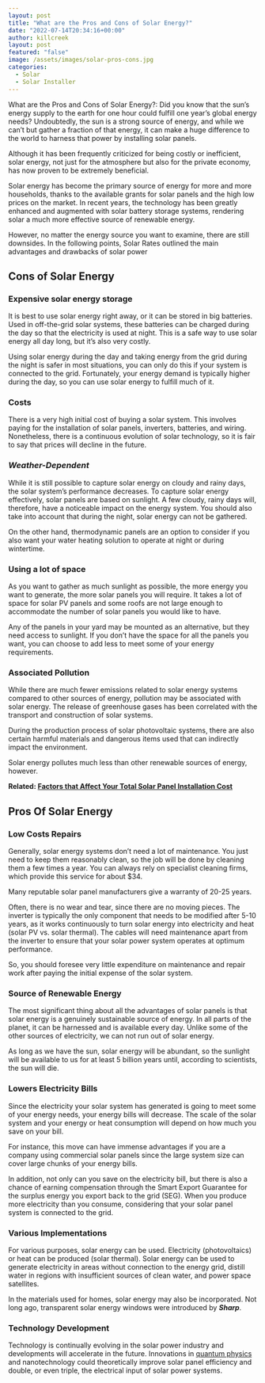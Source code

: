 ```yaml
---
layout: post
title: "What are the Pros and Cons of Solar Energy?"
date: "2022-07-14T20:34:16+00:00"
author: killcreek
layout: post
featured: "false"
image: /assets/images/solar-pros-cons.jpg
categories:
  - Solar
  - Solar Installer
---
```


What are the Pros and Cons of Solar Energy?: Did you know that the sun’s energy supply to the earth for one hour could fulfill one year’s global energy needs? Undoubtedly, the sun is a strong source of energy, and while we can’t but gather a fraction of that energy, it can make a huge difference to the world to harness that power by installing solar panels.

Although it has been frequently criticized for being costly or inefficient, solar energy, not just for the atmosphere but also for the private economy, has now proven to be extremely beneficial.

Solar energy has become the primary source of energy for more and more households, thanks to the available grants for solar panels and the high low prices on the market. In recent years, the technology has been greatly enhanced and augmented with solar battery storage systems, rendering solar a much more effective source of renewable energy.

However, no matter the energy source you want to examine, there are still downsides. In the following points, Solar Rates outlined the main advantages and drawbacks of solar power

## **Cons of Solar Energy**

### **Expensive solar energy storage**

It is best to use solar energy right away, or it can be stored in big batteries. Used in off-the-grid solar systems, these batteries can be charged during the day so that the electricity is used at night. This is a safe way to use solar energy all day long, but it’s also very costly.

Using solar energy during the day and taking energy from the grid during the night is safer in most situations, you can only do this if your system is connected to the grid. Fortunately, your energy demand is typically higher during the day, so you can use solar energy to fulfill much of it.

### **Costs**

There is a very high initial cost of buying a solar system. This involves paying for the installation of solar panels, inverters, batteries, and wiring. Nonetheless, there is a continuous evolution of solar technology, so it is fair to say that prices will decline in the future.

### **_Weather-Dependent_**

While it is still possible to capture solar energy on cloudy and rainy days, the solar system’s performance decreases. To capture solar energy effectively, solar panels are based on sunlight. A few cloudy, rainy days will, therefore, have a noticeable impact on the energy system. You should also take into account that during the night, solar energy can not be gathered.

On the other hand, thermodynamic panels are an option to consider if you also want your water heating solution to operate at night or during wintertime.

### **Using a lot of space**

As you want to gather as much sunlight as possible, the more energy you want to generate, the more solar panels you will require. It takes a lot of space for solar PV panels and some roofs are not large enough to accommodate the number of solar panels you would like to have.

Any of the panels in your yard may be mounted as an alternative, but they need access to sunlight. If you don’t have the space for all the panels you want, you can choose to add less to meet some of your energy requirements.

### **Associated Pollution**

While there are much fewer emissions related to solar energy systems compared to other sources of energy, pollution may be associated with solar energy. The release of greenhouse gases has been correlated with the transport and construction of solar systems.

During the production process of solar photovoltaic systems, there are also certain harmful materials and dangerous items used that can indirectly impact the environment.

Solar energy pollutes much less than other renewable sources of energy, however.

**Related: [Factors that Affect Your Total Solar Panel Installation Cost](/factors-that-affect-your-total-solar-panel-installation-cost/)**

## **Pros Of Solar Energy**

### **Low Costs Repairs**

Generally, solar energy systems don’t need a lot of maintenance. You just need to keep them reasonably clean, so the job will be done by cleaning them a few times a year. You can always rely on specialist cleaning firms, which provide this service for about $34.

Many reputable solar panel manufacturers give a warranty of 20-25 years.

Often, there is no wear and tear, since there are no moving pieces. The inverter is typically the only component that needs to be modified after 5-10 years, as it works continuously to turn solar energy into electricity and heat (solar PV vs. solar thermal). The cables will need maintenance apart from the inverter to ensure that your solar power system operates at optimum performance.

So, you should foresee very little expenditure on maintenance and repair work after paying the initial expense of the solar system.

### **Source of Renewable Energy**

The most significant thing about all the advantages of solar panels is that solar energy is a genuinely sustainable source of energy. In all parts of the planet, it can be harnessed and is available every day. Unlike some of the other sources of electricity, we can not run out of solar energy.

As long as we have the sun, solar energy will be abundant, so the sunlight will be available to us for at least 5 billion years until, according to scientists, the sun will die.

### **Lowers Electricity Bills**

Since the electricity your solar system has generated is going to meet some of your energy needs, your energy bills will decrease. The scale of the solar system and your energy or heat consumption will depend on how much you save on your bill.

For instance, this move can have immense advantages if you are a company using commercial solar panels since the large system size can cover large chunks of your energy bills.

In addition, not only can you save on the electricity bill, but there is also a chance of earning compensation through the Smart Export Guarantee for the surplus energy you export back to the grid (SEG). When you produce more electricity than you consume, considering that your solar panel system is connected to the grid.

### **Various Implementations**

For various purposes, solar energy can be used. Electricity (photovoltaics) or heat can be produced (solar thermal). Solar energy can be used to generate electricity in areas without connection to the energy grid, distill water in regions with insufficient sources of clean water, and power space satellites.

In the materials used for homes, solar energy may also be incorporated. Not long ago, transparent solar energy windows were introduced by **_Sharp_**.

### **Technology Development**

Technology is continually evolving in the solar power industry and developments will accelerate in the future. Innovations in [quantum physics](https://en.wikipedia.org/wiki/Quantum_mechanics) and nanotechnology could theoretically improve solar panel efficiency and double, or even triple, the electrical input of solar power systems.
